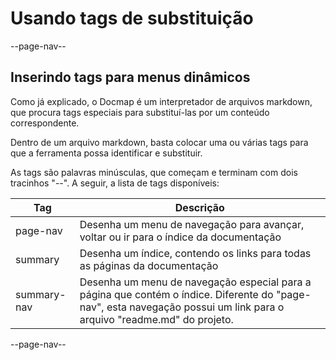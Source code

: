 # Usando tags de substituição

--page-nav--

## Inserindo tags para menus dinâmicos

Como já explicado, o Docmap é um interpretador de arquivos markdown, que procura tags especiais para substituí-las por um conteúdo correspondente.

Dentro de um arquivo markdown, basta colocar uma ou várias tags para que a ferramenta possa identificar e substituir.

As tags são palavras minúsculas, que começam e terminam com dois tracinhos "--". A seguir, a lista de tags disponíveis:

Tag | Descrição
-- | --
page-nav | Desenha um menu de navegação para avançar, voltar ou ir para o índice da documentação
summary | Desenha um índice, contendo os links para todas as páginas da documentação
summary-nav | Desenha um menu de navegação especial para a página que contém o índice. Diferente do "page-nav", esta navegação possui um link para o arquivo "readme.md" do projeto.

--page-nav--
